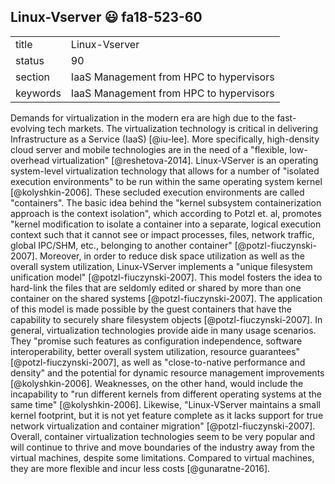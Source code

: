 ## Linux-Vserver :smiley: fa18-523-60


|          |                                         |
| -------- | --------------------------------------- |
| title    | Linux-Vserver                           | 
| status   | 90                                      |
| section  | IaaS Management from HPC to hypervisors |
| keywords | IaaS Management from HPC to hypervisors |


Demands for virtualization in the modern era are high due 
to the fast-evolving tech markets. The virtualization technology 
is critical in delivering Infrastructure as a Service (IaaS) [@iu-lee]. 
More specifically, high-density cloud server and mobile technologies are 
in the need of a "flexible, low-overhead virtualization" [@reshetova-2014]. 
Linux-VServer is an operating system-level virtualization technology that 
allows for a number of "isolated execution environments" to be run within 
the same operating system kernel [@kolyshkin-2006]. These secluded execution 
environments are called "containers". The basic idea behind the "kernel 
subsystem containerization approach is the context isolation", which 
according to Potzl et. al, promotes "kernel modification to isolate a 
container into a separate, logical execution context such that it cannot 
see or impact processes, files, network traffic, global IPC/SHM, etc., belonging 
to another container" [@potzl-fiuczynski-2007]. Moreover, in order to reduce 
disk space utilization as well as the overall system utilization, Linux-VServer 
implements a "unique filesystem unification model" [@potzl-fiuczynski-2007]. This 
model fosters the idea to hard-link the files that are seldomly edited or shared 
by more than one container on the shared systems [@potzl-fiuczynski-2007]. The application 
of this model is made possible by the guest containers that have the capability 
to securely share filesystem objects [@potzl-fiuczynski-2007]. In general, 
virtualization technologies provide aide in many usage scenarios. They "promise 
such features as configuration independence, software interoperability, better 
overall system utilization,  resource guarantees" [@potzl-fiuczynski-2007], as well 
as "close-to-native performance and density" and the potential for dynamic resource 
management improvements [@kolyshkin-2006]. Weaknesses, on the other hand, would include 
the incapability to "run different kernels from different operating systems at the same time" 
[@kolyshkin-2006]. Likewise, "Linux-VServer maintains a small kernel footprint, but it 
is not yet feature complete as it lacks support for true network virtualization and 
container migration" [@potzl-fiuczynski-2007]. Overall, container virtualization 
technologies seem to be very popular and will continue to thrive and move boundaries 
of the industry away from the virtual machines, despite some limitations. Compared to 
virtual machines, they are more flexible and incur less costs [@gunaratne-2016].
